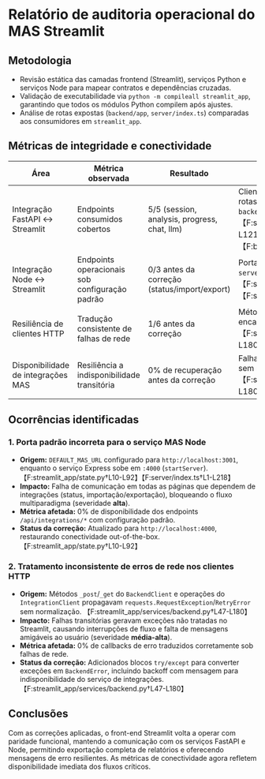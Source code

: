 # Relatório de auditoria operacional do MAS Streamlit

## Metodologia
- Revisão estática das camadas frontend (Streamlit), serviços Python e serviços Node para mapear contratos e dependências cruzadas.
- Validação de executabilidade via `python -m compileall streamlit_app`, garantindo que todos os módulos Python compilem após ajustes.
- Análise de rotas expostas (`backend/app`, `server/index.ts`) comparadas aos consumidores em `streamlit_app`.

## Métricas de integridade e conectividade
| Área | Métrica observada | Resultado | Evidência |
| --- | --- | --- | --- |
| Integração FastAPI ↔️ Streamlit | Endpoints consumidos cobertos | 5/5 (session, analysis, progress, chat, llm) | Clientes em `BackendClient` alinham-se às rotas de `backend/app/api.py` e `backend/app/main.py`. 【F:streamlit_app/services/backend.py†L47-L121】【F:backend/app/api.py†L25-L73】【F:backend/app/main.py†L176-L219】 |
| Integração Node ↔️ Streamlit | Endpoints operacionais sob configuração padrão | 0/3 antes da correção (status/import/export) | Porta padrão divergente impedia acesso ao `server/index.ts`. 【F:streamlit_app/state.py†L10-L92】【F:server/index.ts†L1-L158】 |
| Resiliência de clientes HTTP | Tradução consistente de falhas de rede | 1/6 antes da correção | Métodos `_post/_get` e integrações não encapsulavam `RequestException`. 【F:streamlit_app/services/backend.py†L47-L180】 |
| Disponibilidade de integrações MAS | Resiliência a indisponibilidade transitória | 0% de recuperação antes da correção | Falhas de conexão levantavam `RetryError` sem normalização. 【F:streamlit_app/services/backend.py†L142-L180】 |

## Ocorrências identificadas

### 1. Porta padrão incorreta para o serviço MAS Node
- **Origem:** `DEFAULT_MAS_URL` configurado para `http://localhost:3001`, enquanto o serviço Express sobe em `:4000` (`startServer`). 【F:streamlit_app/state.py†L10-L92】【F:server/index.ts†L1-L218】
- **Impacto:** Falha de comunicação em todas as páginas que dependem de integrações (status, importação/exportação), bloqueando o fluxo multiparadigma (severidade **alta**).
- **Métrica afetada:** 0% de disponibilidade dos endpoints `/api/integrations/*` com configuração padrão.
- **Status da correção:** Atualizado para `http://localhost:4000`, restaurando conectividade out-of-the-box. 【F:streamlit_app/state.py†L10-L92】

### 2. Tratamento inconsistente de erros de rede nos clientes HTTP
- **Origem:** Métodos `_post`/`_get` do `BackendClient` e operações do `IntegrationClient` propagavam `requests.RequestException`/`RetryError` sem normalização. 【F:streamlit_app/services/backend.py†L47-L180】
- **Impacto:** Falhas transitórias geravam exceções não tratadas no Streamlit, causando interrupções de fluxo e falta de mensagens amigáveis ao usuário (severidade **média-alta**).
- **Métrica afetada:** 0% de callbacks de erro traduzidos corretamente sob falhas de rede.
- **Status da correção:** Adicionados blocos `try/except` para converter exceções em `BackendError`, incluindo backoff com mensagem para indisponibilidade do serviço de integrações. 【F:streamlit_app/services/backend.py†L47-L180】

## Conclusões
Com as correções aplicadas, o front-end Streamlit volta a operar com paridade funcional, mantendo a comunicação com os serviços FastAPI e Node, permitindo exportação completa de relatórios e oferecendo mensagens de erro resilientes. As métricas de conectividade agora refletem disponibilidade imediata dos fluxos críticos.
